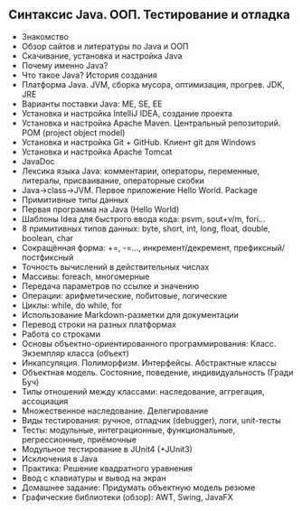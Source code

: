 ## Синтаксис Java. ООП. Тестирование и отладка
* Знакомство
* Обзор сайтов и литературы по Java и ООП
* Скачивание, установка и настройка Java
* Почему именно Java?
* Что такое Java? История создания
* Платформа Java. JVM, сборка мусора, оптимизация, прогрев. JDK, JRE
* Варианты поставки Java: ME, SE, EE
* Установка и настройка IntelliJ IDEA, создание проекта
* Установка и настройка Apache Maven. Центральный репозиторий. POM (project object model)
* Установка и настройка Git + GitHub. Клиент git для Windows
* Установка и настройка Apache Tomcat
* JavaDoc
* Лексика языка Java: комментарии, операторы, переменные, литералы, присваивание, операторные скобки
* Java->class->JVM. Первое приложение Hello World. Package
* Примитивные типы данных
* Первая программа на Java (Hello World)
* Шаблоны Idea для быстрого ввода кода: psvm, sout+v/m, fori...
* 8 примитивных типов данных: byte, short, int, long, float, double, boolean, char
* Сокращённая форма: +=, -=..., инкремент/декремент, префиксный/постфиксный
* Точность вычислений в действительных числах
* Массивы: foreach, многомерные
* Передача параметров по ссылке и значению
* Операции: арифметические, побитовые, логические
* Циклы: while, do while, for
* Использование Markdown-разметки для документации
* Перевод строки на разных платформах
* Работа со строками
* Основы объектно-ориентированного программирования: Класс. Экземпляр класса (объект)
* Инкапсуляция. Полиморфизм. Интерфейсы. Абстрактные классы
* Объектная модель. Состояние, поведение, индивидуальность (Гради Буч)
* Типы отношений между классами: наследование, аггрегация, ассоциация
* Множественное наследование. Делегирование
* ﻿Виды тестирования: ручное, отладчик (debugger), логи, unit-тесты
* Тесты: модульные, интеграционные, функциональные, регрессионные, приёмочные
* Модульное тестирование в JUnit4 (+JUnit3)
* Исключения в Java
* Практика: Решение квадратного уравнения
* Ввод с клавиатуры и вывод на экран
* Домашнее задание: Придумать объектную модель резюме
* ﻿Графические библиотеки (обзор): AWT, Swing, JavaFX

